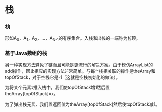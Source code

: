 # 栈

### 栈

形如A<sub>0</sub>，A<sub>1</sub>，A<sub>2</sub>，…，A<sub>N-1</sub>的有序集合。入栈和出栈的一端称为栈顶。

### 基于Java数组的栈

另一种实现方法避免了链而且可能是更流行的解决方案。由于模仿ArrayList的add操作，因此相应的实现方法非常简单。与每个栈相关联的操作是theArray和topOfStack，对于空栈它是-1（这就是空栈初始化的做法）。

为将某个元素x推入栈中，我们使topOfStack增1然后置theArray[topOfStack]=x。

为了弹出栈元素，我们置返回值为theArray[topOfStack]然后使topOfStack减1。
